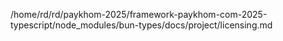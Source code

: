/home/rd/rd/paykhom-2025/framework-paykhom-com-2025-typescript/node_modules/bun-types/docs/project/licensing.md